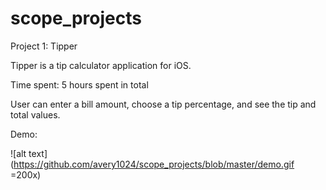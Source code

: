 # scope_projects
Project 1: Tipper 

Tipper is a tip calculator application for iOS.

Time spent: 5 hours spent in total

User can enter a bill amount, choose a tip percentage, and see the tip and total values.

Demo:

![alt text](https://github.com/avery1024/scope_projects/blob/master/demo.gif =200x)
